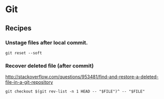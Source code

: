 # Git


## Recipes

### Unstage files after local commit.

~~~~
git reset --soft
~~~~


### Recover deleted file (after commit)

http://stackoverflow.com/questions/953481/find-and-restore-a-deleted-file-in-a-git-repository

~~~~
git checkout $(git rev-list -n 1 HEAD -- "$FILE")^ -- "$FILE"
~~~~
